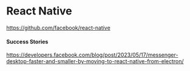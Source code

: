 # React Native
https://github.com/facebook/react-native

####  Success Stories
https://developers.facebook.com/blog/post/2023/05/17/messenger-desktop-faster-and-smaller-by-moving-to-react-native-from-electron/
